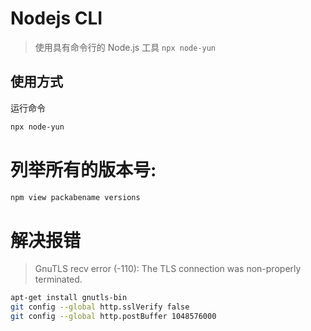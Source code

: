 # Nodejs CLI

> 使用具有命令行的 Node.js 工具 `npx node-yun`

## 使用方式

运行命令

```sh
npx node-yun
```

# 列举所有的版本号:
```sh
npm view packabename versions 
```

# 解决报错
> GnuTLS recv error (-110): The TLS connection was non-properly terminated.

```sh
apt-get install gnutls-bin
git config --global http.sslVerify false
git config --global http.postBuffer 1048576000
```